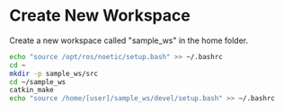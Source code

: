 # Create New Workspace

Create a new workspace called "sample_ws" in the home folder.

```bash
echo "source /opt/ros/noetic/setup.bash" >> ~/.bashrc
cd ~
mkdir -p sample_ws/src
cd ~/sample_ws
catkin_make
echo "source /home/[user]/sample_ws/devel/setup.bash" >> ~/.bashrc
```
